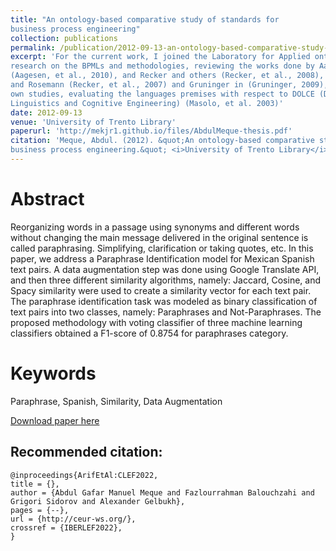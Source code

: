 ```yaml
---
title: "An ontology-based comparative study of standards for
business process engineering"
collection: publications
permalink: /publication/2012-09-13-an-ontology-based-comparative-study-standards-business-process-engineering
excerpt: 'For the current work, I joined the Laboratory for Applied ontology as an intern, conducting
research on the BPMLs and methodologies, reviewing the works done by Aagesen and Krogstie in
(Aagesen, et al., 2010), and Recker and others (Recker, et al., 2008), (Recker, et al., 2005), Recker
and Rosemann (Recker, et al., 2007) and Gruninger in (Gruninger, 2009), and also conducting my
own studies, evaluating the languages premises with respect to DOLCE (Descriptive Ontology for
Linguistics and Cognitive Engineering) (Masolo, et al. 2003)'
date: 2012-09-13
venue: 'University of Trento Library'
paperurl: 'http://mekjr1.github.io/files/AbdulMeque-thesis.pdf'
citation: 'Meque, Abdul. (2012). &quot;An ontology-based comparative study of standards for
business process engineering.&quot; <i>University of Trento Library</i>. 1(2).'
---
```


# Abstract
Reorganizing words in a passage using synonyms and different words without changing the main
message delivered in the original sentence is called paraphrasing. Simplifying, clarification or taking
quotes, etc. In this paper, we address a Paraphrase Identification model for Mexican Spanish text pairs.
A data augmentation step was done using Google Translate API, and then three different similarity
algorithms, namely: Jaccard, Cosine, and Spacy similarity were used to create a similarity vector for each
text pair. The paraphrase identification task was modeled as binary classification of text pairs into two
classes, namely: Paraphrases and Not-Paraphrases. The proposed methodology with voting classifier of
three machine learning classifiers obtained a F1-score of 0.8754 for paraphrases category.

# Keywords
Paraphrase, Spanish, Similarity, Data Augmentation

[Download paper here](http://ceur-ws.org/Vol-3180/paper.pdf)

## Recommended citation: 

```{=latex}
@inproceedings{ArifEtAl:CLEF2022,
title = {},
author = {Abdul Gafar Manuel Meque and Fazlourrahman Balouchzahi and Grigori Sidorov and Alexander Gelbukh},
pages = {--},
url = {http://ceur-ws.org/},
crossref = {IBERLEF2022},
}
```
